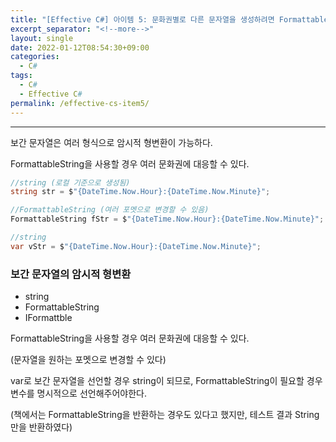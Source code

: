 ```yaml
---
title: "[Effective C#] 아이템 5: 문화권별로 다른 문자열을 생성하려면 FormattableString을 사용하라"
excerpt_separator: "<!--more-->"
layout: single
date: 2022-01-12T08:54:30+09:00
categories:
  - C#
tags:
  - C#
  - Effective C#
permalink: /effective-cs-item5/
---
```

---
보간 문자열은 여러 형식으로 암시적 형변환이 가능하다.

FormattableString을 사용할 경우 여러 문화권에 대응할 수 있다.
<!--more-->

```cs
//string (로컬 기준으로 생성됨)
string str = $"{DateTime.Now.Hour}:{DateTime.Now.Minute}";

//FormattableString (여러 포멧으로 변경할 수 있음)
FormattableString fStr = $"{DateTime.Now.Hour}:{DateTime.Now.Minute}";

//string
var vStr = $"{DateTime.Now.Hour}:{DateTime.Now.Minute}";
```
### 보간 문자열의 암시적 형변환
* string
* FormattableString
* IFormattble

FormattableString을 사용할 경우 여러 문화권에 대응할 수 있다.

(문자열을 원하는 포멧으로 변경할 수 있다)

var로 보간 문자열을 선언할 경우 string이 되므로, FormattableString이 필요할 경우 변수를 명시적으로 선언해주어야한다.

(책에서는 FormattableString을 반환하는 경우도 있다고 했지만, 테스트 결과 String만을 반환하였다)
